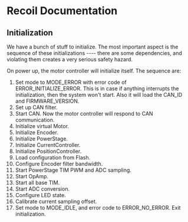 # Recoil Documentation

## Initialization

We have a bunch of stuff to initialize. The most important aspect is the sequence of these initializations ---- there are some dependencies, and violating them creates a very serious safety hazard.







On power up, the motor controller will initialize itself. The sequence are:

1. Set mode to MODE\_ERROR with error code of ERROR\_INITIALIZE\_ERROR. This is in case if anything interrupts the initialization, then the system won't start. Also it will load the CAN\_ID and FIRMWARE\_VERSION.
2. Set up CAN filter.
3. Start CAN. Now the motor controller will respond to CAN communication.
4. Initialize virtual Motor.
5. Initialize Encoder.
6. Initialize PowerStage.
7. Initialize CurrentController.
8. Initialize PositionController.
9. Load configuration from Flash.
10. Configure Encoder filter bandwidth.
11. Start PowerStage TIM PWM and ADC sampling.
12. Start OpAmp.
13. Start all base TIM.
14. Start ADC conversion.
15. Configure LED state.
16. Calibrate current sampling offset.
17. Set mode to MODE\_IDLE, and error code to ERROR\_NO\_ERROR. Exit initialization.





